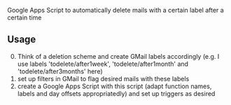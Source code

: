 Google Apps Script to automatically delete mails with a certain label after a certain time

Usage
-----

0. Think of a deletion scheme and create GMail labels accordingly (e.g. I use labels 'todelete/after1week', 'todelete/after1month' and 'todelete/after3months' here)
1. set up filters in GMail to flag desired mails with these labels
2. create a Google Apps Script with this script (adapt function names, labels and day offsets appropriatedly) and set up triggers as desired
